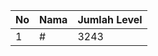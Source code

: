 | No | Nama            | Jumlah Level |
|----|-----------------|--------------|
| 1  | #    |    3243        |
